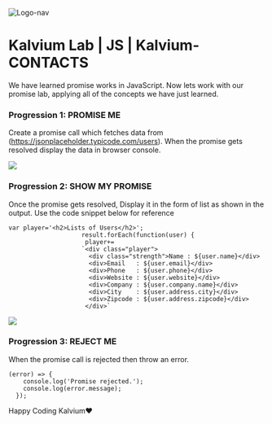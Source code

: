 ![Logo-nav](https://user-images.githubusercontent.com/109285740/201720547-c8c7344e-5779-4fcd-8521-2becf59ac805.png)


# Kalvium Lab | JS | Kalvium-CONTACTS

We have learned promise works in JavaScript. Now lets work with our promise lab, applying all of the concepts we have just learned.

### Progression 1: PROMISE ME
Create a promise call which fetches data from (https://jsonplaceholder.typicode.com/users). When the promise gets resolved display the data in browser console.

![](https://i1.faceprep.in/ProGrad/contact-1.png)

### Progression 2: SHOW MY PROMISE
Once the promise gets resolved, Display it in the form of list as shown in the output.
Use the code snippet below for reference
```
var player='<h2>Lists of Users</h2>';
                    result.forEach(function(user) {
                     player+=
                    `<div class="player">
                      <div class="strength">Name : ${user.name}</div>
                      <div>Email   : ${user.email}</div>
                      <div>Phone   : ${user.phone}</div>
                      <div>Website : ${user.website}</div>
                      <div>Company : ${user.company.name}</div>
                      <div>City    : ${user.address.city}</div>
                      <div>Zipcode : ${user.address.zipcode}</div>
                     </div>`
```
![](https://i1.faceprep.in/ProGrad/contact-2.png)
### Progression 3: REJECT ME
When the promise call is rejected then throw an error.

```
(error) => {
    console.log('Promise rejected.');
    console.log(error.message);
  });
```

Happy Coding Kalvium❤️
